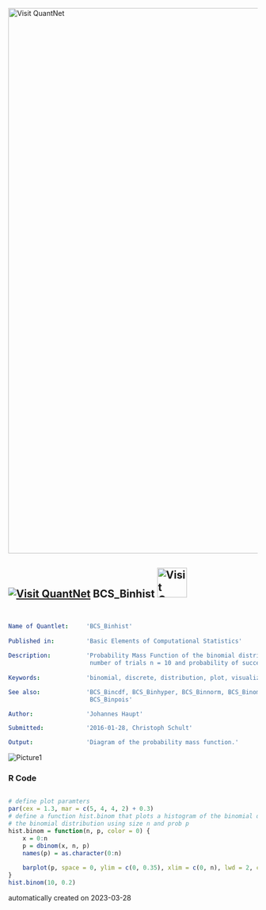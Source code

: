 [<img src="https://github.com/QuantLet/Styleguide-and-FAQ/blob/master/pictures/banner.png" width="1100" alt="Visit QuantNet">](http://quantlet.de/)

## [<img src="https://github.com/QuantLet/Styleguide-and-FAQ/blob/master/pictures/qloqo.png" alt="Visit QuantNet">](http://quantlet.de/) **BCS_Binhist** [<img src="https://github.com/QuantLet/Styleguide-and-FAQ/blob/master/pictures/QN2.png" width="60" alt="Visit QuantNet 2.0">](http://quantlet.de/)

```yaml


Name of Quantlet:     'BCS_Binhist'
   
Published in:         'Basic Elements of Computational Statistics'
 
Description:          'Probability Mass Function of the binomial distribution with
                       number of trials n = 10 and probability of success p = 0.2'
 
Keywords:             'binomial, discrete, distribution, plot, visualization'

See also:             'BCS_Bincdf, BCS_Binhyper, BCS_Binnorm, BCS_Binompdf, BCS_Binpdf, 
                       BCS_Binpois'

Author:               'Johannes Haupt'

Submitted:            '2016-01-28, Christoph Schult'

Output:               'Diagram of the probability mass function.'

```

![Picture1](BCS_Binhist.png)

### R Code
```r

# define plot paramters
par(cex = 1.3, mar = c(5, 4, 4, 2) + 0.3)
# define a function hist.binom that plots a histogram of the binomial distribution dbinom is the function to create
# the binomial distribution using size n and prob p
hist.binom = function(n, p, color = 0) {
    x = 0:n
    p = dbinom(x, n, p)
    names(p) = as.character(0:n)
    
    barplot(p, space = 0, ylim = c(0, 0.35), xlim = c(0, n), lwd = 2, col = "grey", xlab = "x", ylab = "Probability")
}
hist.binom(10, 0.2)
```

automatically created on 2023-03-28